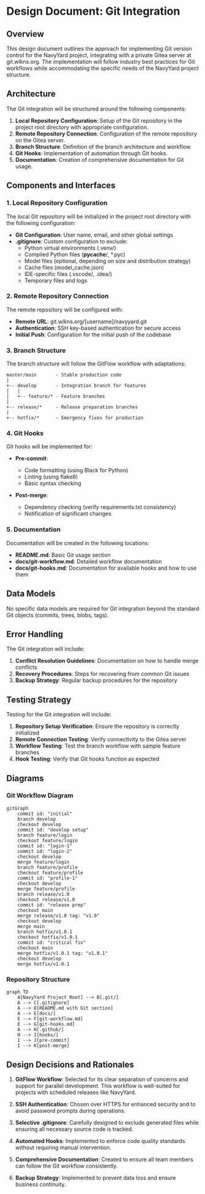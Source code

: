 # Design Document: Git Integration

## Overview

This design document outlines the approach for implementing Git version control for the NavyYard project, integrating with a private Gitea server at git.wlkns.org. The implementation will follow industry best practices for Git workflows while accommodating the specific needs of the NavyYard project structure.

## Architecture

The Git integration will be structured around the following components:

1. **Local Repository Configuration**: Setup of the Git repository in the project root directory with appropriate configuration.
2. **Remote Repository Connection**: Configuration of the remote repository on the Gitea server.
3. **Branch Structure**: Definition of the branch architecture and workflow.
4. **Git Hooks**: Implementation of automation through Git hooks.
5. **Documentation**: Creation of comprehensive documentation for Git usage.

## Components and Interfaces

### 1. Local Repository Configuration

The local Git repository will be initialized in the project root directory with the following configuration:

- **Git Configuration**: User name, email, and other global settings
- **.gitignore**: Custom configuration to exclude:
  - Python virtual environments (.venv/)
  - Compiled Python files (__pycache__/, *.pyc)
  - Model files (optional, depending on size and distribution strategy)
  - Cache files (model_cache.json)
  - IDE-specific files (.vscode/, .idea/)
  - Temporary files and logs

### 2. Remote Repository Connection

The remote repository will be configured with:

- **Remote URL**: git.wlkns.org/[username]/navyyard.git
- **Authentication**: SSH key-based authentication for secure access
- **Initial Push**: Configuration for the initial push of the codebase

### 3. Branch Structure

The branch structure will follow the GitFlow workflow with adaptations:

```
master/main       - Stable production code
|
+-- develop       - Integration branch for features
|   |
|   +-- feature/* - Feature branches
|
+-- release/*     - Release preparation branches
|
+-- hotfix/*      - Emergency fixes for production
```

### 4. Git Hooks

Git hooks will be implemented for:

- **Pre-commit**: 
  - Code formatting (using Black for Python)
  - Linting (using flake8)
  - Basic syntax checking

- **Post-merge**:
  - Dependency checking (verify requirements.txt consistency)
  - Notification of significant changes

### 5. Documentation

Documentation will be created in the following locations:

- **README.md**: Basic Git usage section
- **docs/git-workflow.md**: Detailed workflow documentation
- **docs/git-hooks.md**: Documentation for available hooks and how to use them

## Data Models

No specific data models are required for Git integration beyond the standard Git objects (commits, trees, blobs, tags).

## Error Handling

The Git integration will include:

1. **Conflict Resolution Guidelines**: Documentation on how to handle merge conflicts
2. **Recovery Procedures**: Steps for recovering from common Git issues
3. **Backup Strategy**: Regular backup procedures for the repository

## Testing Strategy

Testing for the Git integration will include:

1. **Repository Setup Verification**: Ensure the repository is correctly initialized
2. **Remote Connection Testing**: Verify connectivity to the Gitea server
3. **Workflow Testing**: Test the branch workflow with sample feature branches
4. **Hook Testing**: Verify that Git hooks function as expected

## Diagrams

### Git Workflow Diagram

```mermaid
gitGraph
    commit id: "initial"
    branch develop
    checkout develop
    commit id: "develop setup"
    branch feature/login
    checkout feature/login
    commit id: "login-1"
    commit id: "login-2"
    checkout develop
    merge feature/login
    branch feature/profile
    checkout feature/profile
    commit id: "profile-1"
    checkout develop
    merge feature/profile
    branch release/v1.0
    checkout release/v1.0
    commit id: "release prep"
    checkout main
    merge release/v1.0 tag: "v1.0"
    checkout develop
    merge main
    branch hotfix/v1.0.1
    checkout hotfix/v1.0.1
    commit id: "critical fix"
    checkout main
    merge hotfix/v1.0.1 tag: "v1.0.1"
    checkout develop
    merge hotfix/v1.0.1
```

### Repository Structure

```mermaid
graph TD
    A[NavyYard Project Root] --> B[.git/]
    A --> C[.gitignore]
    A --> D[README.md with Git section]
    A --> E[docs/]
    E --> F[git-workflow.md]
    E --> G[git-hooks.md]
    A --> H[.github/]
    H --> I[hooks/]
    I --> J[pre-commit]
    I --> K[post-merge]
```

## Design Decisions and Rationales

1. **GitFlow Workflow**: Selected for its clear separation of concerns and support for parallel development. This workflow is well-suited for projects with scheduled releases like NavyYard.

2. **SSH Authentication**: Chosen over HTTPS for enhanced security and to avoid password prompts during operations.

3. **Selective .gitignore**: Carefully designed to exclude generated files while ensuring all necessary source code is tracked.

4. **Automated Hooks**: Implemented to enforce code quality standards without requiring manual intervention.

5. **Comprehensive Documentation**: Created to ensure all team members can follow the Git workflow consistently.

6. **Backup Strategy**: Implemented to prevent data loss and ensure business continuity.